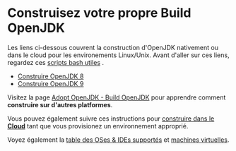 # Construisez votre propre Build OpenJDK

Les liens ci-dessous couvrent la construction d'OpenJDK nativement ou dans le cloud pour les environements Linux/Unix. Avant d'aller sur ces liens, regardez ces [scripts bash utiles](../handy-scripts-for-OpenJDK-developers.md) .

* [Construire OpenJDK 8](build_openjdk_8.md)
* [Construire OpenJDK 9](build_openjdk_9.md)

Visitez la page [Adopt OpenJDK - Build OpenJDK](https://java.net/projects/adoptopenjdk/pages/WhatToWorkOnForOpenJDK#Build_OpenJDK) pour apprendre comment **construire sur d'autres platformes**. 

Vous pouvez également suivre ces instructions pour [construire dans le **Cloud**](http://alimacsmusings.blogspot.com/2015/08/building-openjdk9-on-cloud-part-1.html) tant que vous provisionez un environnement approprié.

Voyez également la [table des OSes & IDEs supportés](../adopt-openjdk-getting-started/table_of_supported_oses_&_ides.md) et [machines virtuelles](../virtual-machines/virtual_machines.md).